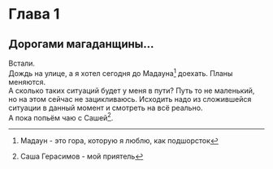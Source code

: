 # Глава 1

## Дорогами магаданщины...

Встали.   
Дождь на улице, а я хотел сегодня до Мадауна[^1] доехать.  Планы меняются.  
А сколько таких ситуаций будет у меня в пути? Путь то не маленький, но на этом сейчас не зацикливаюсь. Исходить надо из сложившейся ситуации в данный момент и смотреть на всё реально.  
А пока попьём чаю с Сашей[^2].

[^1]: Мадаун - это гора, которую я люблю, как подшорсток

[^2]: Саша Герасимов - мой приятель

